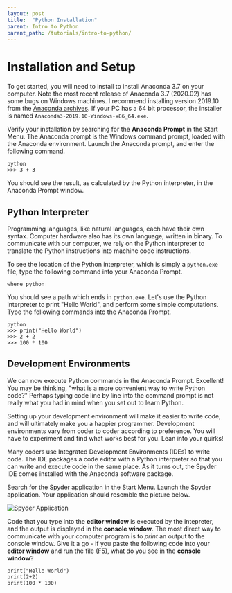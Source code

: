 ```yaml
---
layout: post
title:  "Python Installation"
parent: Intro to Python
parent_path: /tutorials/intro-to-python/
---
```


# Installation and Setup

To get started, you will need to install to install Anaconda 3.7 on your computer. Note the most recent release of Anaconda 3.7 (2020.02) has some bugs on Windows machines. I recommend installing version 2019.10 from the [Anaconda archives](https://repo.anaconda.com/archive/). If your PC has a 64 bit processor, the installer is named `Anaconda3-2019.10-Windows-x86_64.exe`.

Verify your installation by searching for the **Anaconda Prompt** in the Start Menu. The Anaconda prompt is the Windows command prompt, loaded with the Anaconda environment. Launch the Anaconda prompt, and enter the following command.

```
python
>>> 3 + 3
```

You should see the result, as calculated by the Python interpreter, in the Anaconda Prompt window.


## Python Interpreter

Programming languages, like natural languages, each have their own syntax. Computer hardware also has its own language, written in binary. To communicate with our computer, we rely on the Python interpreter to translate the Python instructions into machine code instructions.

To see the location of the Python interpreter, which is simply a `python.exe` file, type the following command into your Anaconda Prompt.

```
where python
```

You should see a path which ends in `python.exe`. Let's use the Python interpreter to print "Hello World", and perform some simple computations. Type the following commands into the Anaconda Prompt.

```
python
>>> print("Hello World")
>>> 2 + 2
>>> 100 * 100
```

## Development Environments

We can now execute Python commands in the Anaconda Prompt. Excellent! You may be thinking, "what is a more convenient way to write Python code?" Perhaps typing code line by line into the command prompt is not really what you had in mind when you set out to learn Python.

Setting up your development environment will make it easier to write code, and will ultimately make you a happier programmer. Development environments vary from coder to coder according to preference. You will have to experiment and find what works best for you. Lean into your quirks!

Many coders use Integrated Development Environments (IDEs) to write code. The IDE packages a code editor with a Python interpreter so that you can write and execute code in the same place. As it turns out, the Spyder IDE comes installed with the Anaconda software package.

Search for the Spyder application in the Start Menu. Launch the Spyder application. Your application should resemble the picture below.

![Spyder Application](https://github.com/bdjohnson529/Intro-To-Python/blob/master/src/images/spyder.png "Spyder Application")

Code that you type into the **editor window** is executed by the intepreter, and the output is displayed in the **console window**. The most direct way to communicate with your computer program is to *print* an output to the console window. Give it a go - if you paste the following code into your **editor window** and run the file (F5), what do you see in the **console window**?

```
print("Hello World")
print(2+2)
print(100 * 100)
```